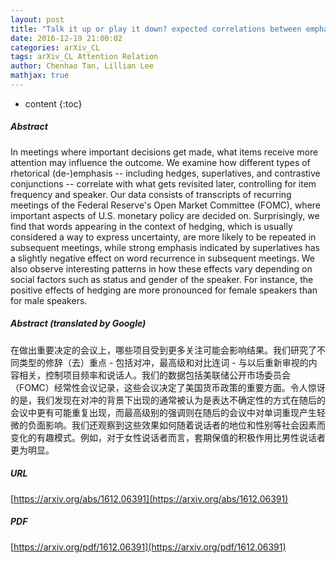 ```yaml
---
layout: post
title: "Talk it up or play it down? expected correlations between emphasis and recurrence of discussion points in consequential U.S. economic policy meetings"
date: 2016-12-19 21:00:02
categories: arXiv_CL
tags: arXiv_CL Attention Relation
author: Chenhao Tan, Lillian Lee
mathjax: true
---
```


* content
{:toc}

##### Abstract
In meetings where important decisions get made, what items receive more attention may influence the outcome. We examine how different types of rhetorical (de-)emphasis -- including hedges, superlatives, and contrastive conjunctions -- correlate with what gets revisited later, controlling for item frequency and speaker. Our data consists of transcripts of recurring meetings of the Federal Reserve's Open Market Committee (FOMC), where important aspects of U.S. monetary policy are decided on. Surprisingly, we find that words appearing in the context of hedging, which is usually considered a way to express uncertainty, are more likely to be repeated in subsequent meetings, while strong emphasis indicated by superlatives has a slightly negative effect on word recurrence in subsequent meetings. We also observe interesting patterns in how these effects vary depending on social factors such as status and gender of the speaker. For instance, the positive effects of hedging are more pronounced for female speakers than for male speakers.

##### Abstract (translated by Google)
在做出重要决定的会议上，哪些项目受到更多关注可能会影响结果。我们研究了不同类型的修辞（去）重点 - 包括对冲，最高级和对比连词 - 与以后重新审视的内容相关，控制项目频率和说话人。我们的数据包括美联储公开市场委员会（FOMC）经常性会议记录，这些会议决定了美国货币政策的重要方面。令人惊讶的是，我们发现在对冲的背景下出现的通常被认为是表达不确定性的方式在随后的会议中更有可能重复出现，而最高级别的强调则在随后的会议中对单词重现产生轻微的负面影响。我们还观察到这些效果如何随着说话者的地位和性别等社会因素而变化的有趣模式。例如，对于女性说话者而言，套期保值的积极作用比男性说话者更为明显。

##### URL
[https://arxiv.org/abs/1612.06391](https://arxiv.org/abs/1612.06391)

##### PDF
[https://arxiv.org/pdf/1612.06391](https://arxiv.org/pdf/1612.06391)

